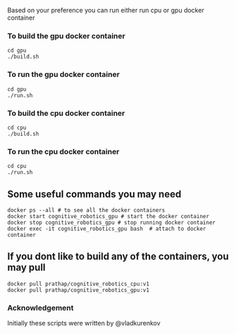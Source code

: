 Based on your preference you can run either run cpu or gpu docker container 

### To build the gpu docker container
    cd gpu
    ./build.sh 


### To run the gpu docker container
    cd gpu
    ./run.sh 

### To build the cpu docker container
    cd cpu 
    ./build.sh 


### To run the cpu docker container
    cd cpu
    ./run.sh 


## Some useful commands you may need
    docker ps --all # to see all the docker containers 
    docker start cognitive_robotics_gpu # start the docker container 
    docker stop cognitive_robotics_gpu # stop running docker container 
    docker exec -it cognitive_robotics_gpu bash  # attach to docker container 

## If you dont like to build any of the containers, you may pull 
    docker pull prathap/cognitive_robotics_cpu:v1 
    docker pull prathap/cognitive_robotics_gpu:v1

### Acknowledgement 
Initially these scripts were written by @vladkurenkov
